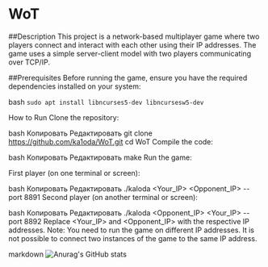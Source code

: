 # WoT

##Description
This project is a network-based multiplayer game where two players connect and interact with each other using their IP addresses. The game uses a simple server-client model with two players communicating over TCP/IP.


##Prerequisites
Before running the game, ensure you have the required dependencies installed on your system:

bash
```sudo apt install libncurses5-dev libncursesw5-dev```


How to Run
Clone the repository:

bash
Копировать
Редактировать
git clone https://github.com/ka1oda/WoT.git
cd WoT
Compile the code:

bash
Копировать
Редактировать
make
Run the game:

First player (on one terminal or screen):

bash
Копировать
Редактировать
./kaloda <Your_IP> <Opponent_IP> --port 8891
Second player (on another terminal or screen):

bash
Копировать
Редактировать
./kaloda <Opponent_IP> <Your_IP> --port 8892
Replace <Your_IP> and <Opponent_IP> with the respective IP addresses. Note: You need to run the game on different IP addresses. It is not possible to connect two instances of the game to the same IP address.


markdown
![Anurag's GitHub stats](https://github-readme-stats.vercel.app/api?username=anuraghazra&show_icons=true&theme=radical)
